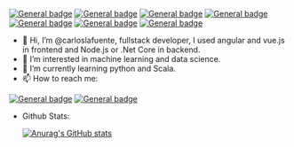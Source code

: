 [![General badge](https://img.shields.io/badge/Windows-0078D6?style=for-the-badge&logo=windows&logoColor=white)](https://shields.io/)
[![General badge](https://img.shields.io/badge/Linux-FCC624?style=for-the-badge&logo=linux&logoColor=black)](https://shields.io)
[![General badge](https://img.shields.io/badge/Python-3776AB?style=for-the-badge&logo=python&logoColor=white)](https://shields.io)
[![General badge](https://img.shields.io/badge/HTML5-E34F26?style=for-the-badge&logo=html5&logoColor=white)](https://shields.io)
[![General badge](https://img.shields.io/badge/CSS3-1572B6?style=for-the-badge&logo=css3&logoColor=white)](https://shields.io)
[![General badge](https://img.shields.io/badge/JavaScript-F7DF1E?style=for-the-badge&logo=javascript&logoColor=black)](https://shields.io)
[![General badge](https://img.shields.io/badge/C%23-239120?style=for-the-badge&logo=c-sharp&logoColor=white)](https://shields.io)

- 👋 Hi, I’m @carloslafuente, fullstack developer, I used angular and vue.js in frontend and Node.js or .Net Core in backend.
- 👀 I’m interested in machine learning and data science.
- 🌱 I’m currently learning python and Scala.
- 📫 How to reach me:

[![General badge](https://img.shields.io/badge/Gmail-D14836?style=for-the-badge&logo=gmail&logoColor=white)](mailto:carlos.lafuente.dev@gmail.com)
[![General badge](https://img.shields.io/badge/LinkedIn-0077B5?style=for-the-badge&logo=linkedin&logoColor=white)](https://www.linkedin.com/in/carlos-la-fuente-sanguino/)

- Github Stats:

  [![Anurag's GitHub stats](https://github-readme-stats.vercel.app/api?username=carloslafuente)](https://github.com/anuraghazra/github-readme-stats)

<!---
carloslafuente/carloslafuente is a ✨ special ✨ repository because its `README.md` (this file) appears on your GitHub profile.
You can click the Preview link to take a look at your changes.
--->
